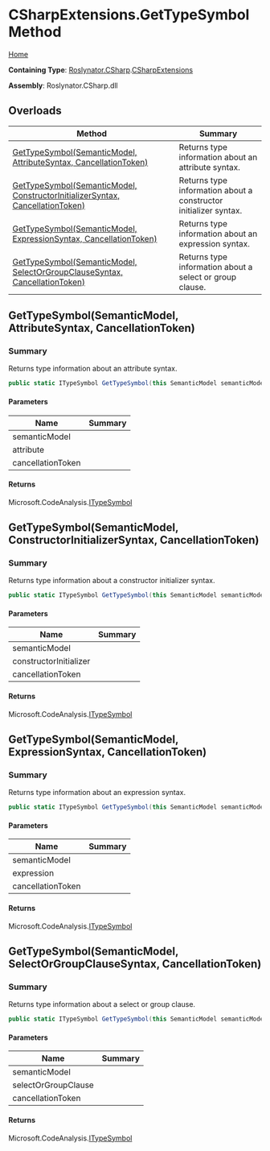 # CSharpExtensions\.GetTypeSymbol Method

[Home](../../../../README.md)

**Containing Type**: [Roslynator.CSharp](../../README.md)\.[CSharpExtensions](../README.md)

**Assembly**: Roslynator\.CSharp\.dll

## Overloads

| Method | Summary |
| ------ | ------- |
| [GetTypeSymbol(SemanticModel, AttributeSyntax, CancellationToken)](#Roslynator_CSharp_CSharpExtensions_GetTypeSymbol_Microsoft_CodeAnalysis_SemanticModel_Microsoft_CodeAnalysis_CSharp_Syntax_AttributeSyntax_System_Threading_CancellationToken_) | Returns type information about an attribute syntax\. |
| [GetTypeSymbol(SemanticModel, ConstructorInitializerSyntax, CancellationToken)](#Roslynator_CSharp_CSharpExtensions_GetTypeSymbol_Microsoft_CodeAnalysis_SemanticModel_Microsoft_CodeAnalysis_CSharp_Syntax_ConstructorInitializerSyntax_System_Threading_CancellationToken_) | Returns type information about a constructor initializer syntax\. |
| [GetTypeSymbol(SemanticModel, ExpressionSyntax, CancellationToken)](#Roslynator_CSharp_CSharpExtensions_GetTypeSymbol_Microsoft_CodeAnalysis_SemanticModel_Microsoft_CodeAnalysis_CSharp_Syntax_ExpressionSyntax_System_Threading_CancellationToken_) | Returns type information about an expression syntax\. |
| [GetTypeSymbol(SemanticModel, SelectOrGroupClauseSyntax, CancellationToken)](#Roslynator_CSharp_CSharpExtensions_GetTypeSymbol_Microsoft_CodeAnalysis_SemanticModel_Microsoft_CodeAnalysis_CSharp_Syntax_SelectOrGroupClauseSyntax_System_Threading_CancellationToken_) | Returns type information about a select or group clause\. |

## GetTypeSymbol\(SemanticModel, AttributeSyntax, CancellationToken\)<a name="Roslynator_CSharp_CSharpExtensions_GetTypeSymbol_Microsoft_CodeAnalysis_SemanticModel_Microsoft_CodeAnalysis_CSharp_Syntax_AttributeSyntax_System_Threading_CancellationToken_"></a>

### Summary

Returns type information about an attribute syntax\.

```csharp
public static ITypeSymbol GetTypeSymbol(this SemanticModel semanticModel, AttributeSyntax attribute, CancellationToken cancellationToken = default(CancellationToken))
```

#### Parameters

| Name | Summary |
| ---- | ------- |
| semanticModel | |
| attribute | |
| cancellationToken | |

#### Returns

Microsoft\.CodeAnalysis\.[ITypeSymbol](https://docs.microsoft.com/en-us/dotnet/api/microsoft.codeanalysis.itypesymbol)

## GetTypeSymbol\(SemanticModel, ConstructorInitializerSyntax, CancellationToken\)<a name="Roslynator_CSharp_CSharpExtensions_GetTypeSymbol_Microsoft_CodeAnalysis_SemanticModel_Microsoft_CodeAnalysis_CSharp_Syntax_ConstructorInitializerSyntax_System_Threading_CancellationToken_"></a>

### Summary

Returns type information about a constructor initializer syntax\.

```csharp
public static ITypeSymbol GetTypeSymbol(this SemanticModel semanticModel, ConstructorInitializerSyntax constructorInitializer, CancellationToken cancellationToken = default(CancellationToken))
```

#### Parameters

| Name | Summary |
| ---- | ------- |
| semanticModel | |
| constructorInitializer | |
| cancellationToken | |

#### Returns

Microsoft\.CodeAnalysis\.[ITypeSymbol](https://docs.microsoft.com/en-us/dotnet/api/microsoft.codeanalysis.itypesymbol)

## GetTypeSymbol\(SemanticModel, ExpressionSyntax, CancellationToken\)<a name="Roslynator_CSharp_CSharpExtensions_GetTypeSymbol_Microsoft_CodeAnalysis_SemanticModel_Microsoft_CodeAnalysis_CSharp_Syntax_ExpressionSyntax_System_Threading_CancellationToken_"></a>

### Summary

Returns type information about an expression syntax\.

```csharp
public static ITypeSymbol GetTypeSymbol(this SemanticModel semanticModel, ExpressionSyntax expression, CancellationToken cancellationToken = default(CancellationToken))
```

#### Parameters

| Name | Summary |
| ---- | ------- |
| semanticModel | |
| expression | |
| cancellationToken | |

#### Returns

Microsoft\.CodeAnalysis\.[ITypeSymbol](https://docs.microsoft.com/en-us/dotnet/api/microsoft.codeanalysis.itypesymbol)

## GetTypeSymbol\(SemanticModel, SelectOrGroupClauseSyntax, CancellationToken\)<a name="Roslynator_CSharp_CSharpExtensions_GetTypeSymbol_Microsoft_CodeAnalysis_SemanticModel_Microsoft_CodeAnalysis_CSharp_Syntax_SelectOrGroupClauseSyntax_System_Threading_CancellationToken_"></a>

### Summary

Returns type information about a select or group clause\.

```csharp
public static ITypeSymbol GetTypeSymbol(this SemanticModel semanticModel, SelectOrGroupClauseSyntax selectOrGroupClause, CancellationToken cancellationToken = default(CancellationToken))
```

#### Parameters

| Name | Summary |
| ---- | ------- |
| semanticModel | |
| selectOrGroupClause | |
| cancellationToken | |

#### Returns

Microsoft\.CodeAnalysis\.[ITypeSymbol](https://docs.microsoft.com/en-us/dotnet/api/microsoft.codeanalysis.itypesymbol)

